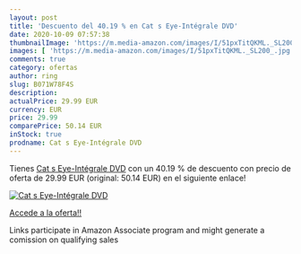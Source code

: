 ```yaml
---
layout: post
title: 'Descuento del 40.19 % en Cat s Eye-Intégrale DVD'
date: 2020-10-09 07:57:38
thumbnailImage: 'https://m.media-amazon.com/images/I/51pxTitQKML._SL200_.jpg'
images: [ 'https://m.media-amazon.com/images/I/51pxTitQKML._SL200_.jpg' ]
comments: true
category: ofertas
author: ring
slug: B071W78F4S
description:
actualPrice: 29.99 EUR
currency: EUR
price: 29.99
comparePrice: 50.14 EUR
inStock: true
prodname: Cat s Eye-Intégrale DVD
---
```


Tienes [Cat s Eye-Intégrale DVD](https://www.amazon.fr/dp/B071W78F4S/?tag=tolees0d-21) con un 40.19 % de descuento con precio de oferta de 29.99 EUR (original: 50.14 EUR) en el siguiente enlace!

[![Cat s Eye-Intégrale DVD](https://m.media-amazon.com/images/I/51pxTitQKML._SL200_.jpg)](https://www.amazon.fr/dp/B071W78F4S/?tag=tolees0d-21)

[Accede a la oferta!!](https://www.amazon.fr/dp/B071W78F4S/?tag=tolees0d-21)

Links participate in Amazon Associate program and might generate a comission on qualifying sales


